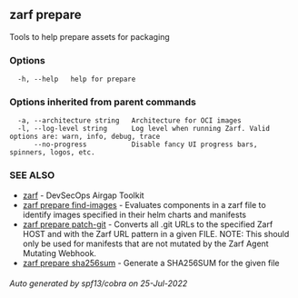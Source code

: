 ## zarf prepare

Tools to help prepare assets for packaging

### Options

```
  -h, --help   help for prepare
```

### Options inherited from parent commands

```
  -a, --architecture string   Architecture for OCI images
  -l, --log-level string      Log level when running Zarf. Valid options are: warn, info, debug, trace
      --no-progress           Disable fancy UI progress bars, spinners, logos, etc.
```

### SEE ALSO

* [zarf](zarf.md)	 - DevSecOps Airgap Toolkit
* [zarf prepare find-images](zarf_prepare_find-images.md)	 - Evaluates components in a zarf file to identify images specified in their helm charts and manifests
* [zarf prepare patch-git](zarf_prepare_patch-git.md)	 - Converts all .git URLs to the specified Zarf HOST and with the Zarf URL pattern in a given FILE.  NOTE:
This should only be used for manifests that are not mutated by the Zarf Agent Mutating Webhook.
* [zarf prepare sha256sum](zarf_prepare_sha256sum.md)	 - Generate a SHA256SUM for the given file

###### Auto generated by spf13/cobra on 25-Jul-2022
